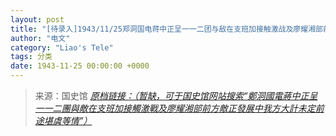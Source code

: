 ```yaml
---
layout: post
title: "[待录入]1943/11/25郑洞国电蒋中正呈一一二团与敌在支班加接触激战及廖耀湘部前方敌正发展中我方大计未定前途堪虞等情"
author: "电文"
category: "Liao's Tele"
tags: 分类
date: 1943-11-25 00:00:00 +0000
---
```

> 来源：国史馆 [*原档链接：（暂缺，可于国史馆网站搜索“鄭洞國電蔣中正呈一一二團與敵在支班加接觸激戰及廖耀湘部前方敵正發展中我方大計未定前途堪虞等情”）*]()
